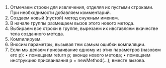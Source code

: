 1. Отмечаем строки для извлечения, отделяя их пустыми строками. При необходимости добавляем комментарий.
2. Создаем новый (пустой) метод снужным именем.
3. В начале группы размещаем вызов этого нового метода.
4. Выбираем все строки в группе, вырезаем их ивставляем вкачестве тела  созданного метода.
5. Компилируем.
6. Вносим параметры, вызывая тем самым ошибки компиляции.
7. Если мы делаем присваивание одному из этих параметров (назовем его p):
   • помещаем return p; вконце нового метода;
   • помещаем инструкцию присваивания p = newMethod(...); вместе вызова.
